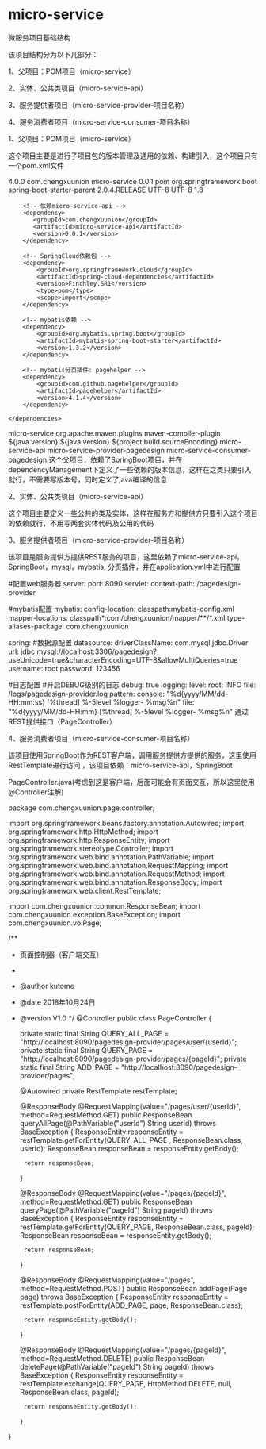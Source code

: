 # micro-service
微服务项目基础结构

该项目结构分为以下几部分：

1、父项目：POM项目（micro-service）

2、实体、公共类项目（micro-service-api）

3、服务提供者项目（micro-service-provider-项目名称）

4、服务消费者项目（micro-service-consumer-项目名称）


1、父项目：POM项目（micro-service）

这个项目主要是进行子项目包的版本管理及通用的依赖、构建引入，这个项目只有一个pom.xml文件

<project xmlns="http://maven.apache.org/POM/4.0.0" xmlns:xsi="http://www.w3.org/2001/XMLSchema-instance" xsi:schemaLocation="http://maven.apache.org/POM/4.0.0 http://maven.apache.org/xsd/maven-4.0.0.xsd">
  <modelVersion>4.0.0</modelVersion>
  <groupId>com.chengxuunion</groupId>
  <artifactId>micro-service</artifactId>
  <version>0.0.1</version>
  <packaging>pom</packaging>
  
  <!-- 依赖的父项目 -->
  <parent>
      <groupId>org.springframework.boot</groupId>
      <artifactId>spring-boot-starter-parent</artifactId>
      <version>2.0.4.RELEASE</version>
      <relativePath/> <!-- lookup parent from repository -->
  </parent>
  
  <!-- 属性配置 -->
  <properties>
      <project.build.sourceEncoding>UTF-8</project.build.sourceEncoding>
      <project.reporting.outputEncoding>UTF-8</project.reporting.outputEncoding>
      <java.version>1.8</java.version>
  </properties>
  
  <dependencyManagement>
    <dependencies>
    
        <!-- 依赖micro-service-api -->
		<dependency>
		   <groupId>com.chengxuunion</groupId>
		   <artifactId>micro-service-api</artifactId>
		   <version>0.0.1</version>
		</dependency>
        
        <!-- SpringCloud依赖包 -->
        <dependency>
            <groupId>org.springframework.cloud</groupId>
            <artifactId>spring-cloud-dependencies</artifactId>
            <version>Finchley.SR1</version>
            <type>pom</type>
            <scope>import</scope>
        </dependency>
        
        <!-- mybatis依赖 -->
		<dependency>
		    <groupId>org.mybatis.spring.boot</groupId>
		    <artifactId>mybatis-spring-boot-starter</artifactId>
		    <version>1.3.2</version>
		</dependency>
		
		<!-- mybatis分页插件: pagehelper -->
		<dependency>
		    <groupId>com.github.pagehelper</groupId>
		    <artifactId>pagehelper</artifactId>
		    <version>4.1.4</version>
		</dependency>
        
    </dependencies>
  </dependencyManagement>
  
  <build>
    <finalName>micro-service</finalName>
    <plugins>
	    <!-- java编译插件 --> 
	    <plugin> 
	         <groupId>org.apache.maven.plugins</groupId>
	        <artifactId>maven-compiler-plugin</artifactId>
	        <configuration>
	            <!-- 源码使用的开发版本 -->
	            <source>${java.version}</source>
	            <!-- 编译版本 -->
	            <target>${java.version}</target>
	            <!-- 编译器编译源码编码格式 -->
	            <encoding>${project.build.sourceEncoding}</encoding>
	        </configuration> 
	    </plugin> 
    </plugins>
  </build>
  
  <modules>
  	<module>micro-service-api</module>
  	<module>micro-service-provider-pagedesign</module>
  	<module>micro-service-consumer-pagedesign</module>
  </modules>
</project>
这个父项目，依赖了SpringBoot项目，并在dependencyManagement下定义了一些依赖的版本信息，这样在之类只要引入就行，不需要写版本号，同时定义了java编译的信息

2、实体、公共类项目（micro-service-api） 

这个项目主要定义一些公共的类及实体，这样在服务方和提供方只要引入这个项目的依赖就行，不用写两套实体代码及公用的代码



3、服务提供者项目（micro-service-provider-项目名称） 

该项目是服务提供方提供REST服务的项目，这里依赖了micro-service-api， SpringBoot，mysql，mybatis, 分页插件，并在application.yml中进行配置

#配置web服务器
server:
    port: 8090
    servlet:
        context-path: /pagedesign-provider

#mybatis配置
mybatis:
    config-location: classpath:mybatis-config.xml
    mapper-locations: classpath*:com/chengxuunion/mapper/**/*.xml
    type-aliases-package: com.chengxuunion


spring:
    #数据源配置
    datasource:
        driverClassName: com.mysql.jdbc.Driver
        url: jdbc:mysql://localhost:3306/pagedesign?useUnicode\=true&characterEncoding\=UTF-8&allowMultiQueries\=true
        username: root
        password: 123456
        
#日志配置
#开启DEBUG级别的日志
debug: true
logging:
    level:
        root: INFO
    file: /logs/pagedesign-provider.log
    pattern:
        console: "%d{yyyy/MM/dd-HH:mm:ss} [%thread] %-5level %logger- %msg%n"
        file: "%d{yyyy/MM/dd-HH:mm} [%thread] %-5level %logger- %msg%n"
通过REST提供接口（PageController）

4、服务消费者项目（micro-service-consumer-项目名称） 

该项目使用SpringBoot作为REST客户端，调用服务提供方提供的服务，这里使用RestTemplate进行访问 ，该项目依赖：micro-service-api，SpringBoot

PageController.java(考虑到这是客户端，后面可能会有页面交互，所以这里使用@Controller注解)

package com.chengxuunion.page.controller;

import org.springframework.beans.factory.annotation.Autowired;
import org.springframework.http.HttpMethod;
import org.springframework.http.ResponseEntity;
import org.springframework.stereotype.Controller;
import org.springframework.web.bind.annotation.PathVariable;
import org.springframework.web.bind.annotation.RequestMapping;
import org.springframework.web.bind.annotation.RequestMethod;
import org.springframework.web.bind.annotation.ResponseBody;
import org.springframework.web.client.RestTemplate;

import com.chengxuunion.common.ResponseBean;
import com.chengxuunion.exception.BaseException;
import com.chengxuunion.vo.Page;

/**
 * 页面控制器（客户端交互）
 *
 * @author kutome
 * @date 2018年10月24日
 * @version V1.0
 */
@Controller
public class PageController {
	
	private static final String QUERY_ALL_PAGE = "http://localhost:8090/pagedesign-provider/pages/user/{userId}";
	private static final String QUERY_PAGE = "http://localhost:8090/pagedesign-provider/pages/{pageId}";
	private static final String ADD_PAGE = "http://localhost:8090/pagedesign-provider/pages";
	
	@Autowired
	private RestTemplate restTemplate;
	
	@ResponseBody
	@RequestMapping(value="/pages/user/{userId}", method=RequestMethod.GET)
	public ResponseBean queryAllPage(@PathVariable("userId") String userId) throws BaseException {
		ResponseEntity<ResponseBean> responseEntity = restTemplate.getForEntity(QUERY_ALL_PAGE , ResponseBean.class, userId);
		ResponseBean responseBean = responseEntity.getBody();
		
		return responseBean;
	}
	
	@ResponseBody
	@RequestMapping(value="/pages/{pageId}", method=RequestMethod.GET)
	public ResponseBean queryPage(@PathVariable("pageId") String pageId) throws BaseException {
		ResponseEntity<ResponseBean> responseEntity = restTemplate.getForEntity(QUERY_PAGE, ResponseBean.class, pageId);
		ResponseBean responseBean = responseEntity.getBody();
		
		return responseBean;
	}
	
	@ResponseBody
	@RequestMapping(value="/pages", method=RequestMethod.POST)
	public ResponseBean addPage(Page page) throws BaseException {
		ResponseEntity<ResponseBean> responseEntity = restTemplate.postForEntity(ADD_PAGE, page, ResponseBean.class);
		
		return responseEntity.getBody();
	}
	
	@ResponseBody
	@RequestMapping(value="/pages/{pageId}", method=RequestMethod.DELETE)
	public ResponseBean deletePage(@PathVariable("pageId") String pageId) throws BaseException {
		ResponseEntity<ResponseBean> responseEntity = restTemplate.exchange(QUERY_PAGE, HttpMethod.DELETE, null, ResponseBean.class, pageId);
		
		return responseEntity.getBody();
	}
	

}
